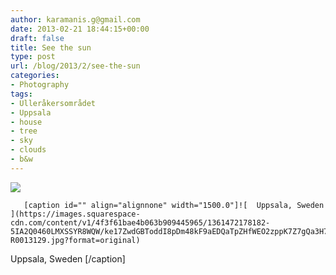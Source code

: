 ```yaml
---
author: karamanis.g@gmail.com
date: 2013-02-21 18:44:15+00:00
draft: false
title: See the sun
type: post
url: /blog/2013/2/see-the-sun
categories:
- Photography
tags:
- Ulleråkersområdet
- Uppsala
- house
- tree
- sky
- clouds
- b&w
---
```


![](https://images.squarespace-cdn.com/content/v1/4f3f61bae4b063b909445965/1361472163918-OZACC6V62KRNKGYFMA2I/ke17ZwdGBToddI8pDm48kF9aEDQaTpZHfWEO2zppK7Z7gQa3H78H3Y0txjaiv_0fDoOvxcdMmMKkDsyUqMSsMWxHk725yiiHCCLfrh8O1z5QPOohDIaIeljMHgDF5CVlOqpeNLcJ80NK65_fV7S1UX7HUUwySjcPdRBGehEKrDf5zebfiuf9u6oCHzr2lsfYZD7bBzAwq_2wCJyqgJebgg/20130221-R0013130.jpg?format=original)

  


  
       [caption id="" align="alignnone" width="1500.0"]![  Uppsala, Sweden  ](https://images.squarespace-cdn.com/content/v1/4f3f61bae4b063b909445965/1361472178182-5IA2Q0460LMXSSYR8WQW/ke17ZwdGBToddI8pDm48kF9aEDQaTpZHfWEO2zppK7Z7gQa3H78H3Y0txjaiv_0fDoOvxcdMmMKkDsyUqMSsMWxHk725yiiHCCLfrh8O1z5QPOohDIaIeljMHgDF5CVlOqpeNLcJ80NK65_fV7S1UX7HUUwySjcPdRBGehEKrDf5zebfiuf9u6oCHzr2lsfYZD7bBzAwq_2wCJyqgJebgg/20130221-R0013129.jpg?format=original)
  Uppsala, Sweden  [/caption]
